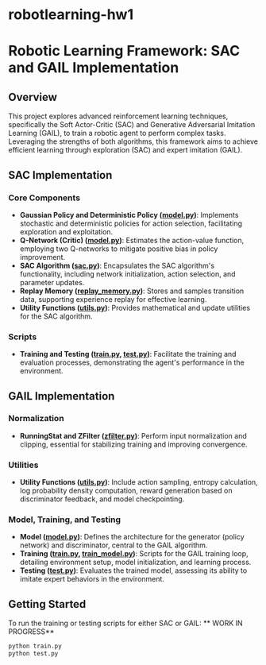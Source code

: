 # robotlearning-hw1
# Robotic Learning Framework: SAC and GAIL Implementation

## Overview

This project explores advanced reinforcement learning techniques, specifically the Soft Actor-Critic (SAC) and Generative Adversarial Imitation Learning (GAIL), to train a robotic agent to perform complex tasks. Leveraging the strengths of both algorithms, this framework aims to achieve efficient learning through exploration (SAC) and expert imitation (GAIL).

## SAC Implementation

### Core Components

- **Gaussian Policy and Deterministic Policy ([model.py](#))**: Implements stochastic and deterministic policies for action selection, facilitating exploration and exploitation.
- **Q-Network (Critic) ([model.py](#))**: Estimates the action-value function, employing two Q-networks to mitigate positive bias in policy improvement.
- **SAC Algorithm ([sac.py](#))**: Encapsulates the SAC algorithm's functionality, including network initialization, action selection, and parameter updates.
- **Replay Memory ([replay_memory.py](#))**: Stores and samples transition data, supporting experience replay for effective learning.
- **Utility Functions ([utils.py](#))**: Provides mathematical and update utilities for the SAC algorithm.

### Scripts

- **Training and Testing ([train.py](#), [test.py](#))**: Facilitate the training and evaluation processes, demonstrating the agent's performance in the environment.

## GAIL Implementation

### Normalization

- **RunningStat and ZFilter ([zfilter.py](#35))**: Perform input normalization and clipping, essential for stabilizing training and improving convergence.

### Utilities

- **Utility Functions ([utils.py](#34))**: Include action sampling, entropy calculation, log probability density computation, reward generation based on discriminator feedback, and model checkpointing.

### Model, Training, and Testing

- **Model ([model.py](#))**: Defines the architecture for the generator (policy network) and discriminator, central to the GAIL algorithm.
- **Training ([train.py](#), [train_model.py](#))**: Scripts for the GAIL training loop, detailing environment setup, model initialization, and learning process.
- **Testing ([test.py](#))**: Evaluates the trained model, assessing its ability to imitate expert behaviors in the environment.

## Getting Started

To run the training or testing scripts for either SAC or GAIL:
** WORK IN PROGRESS**
```bash
python train.py
python test.py

